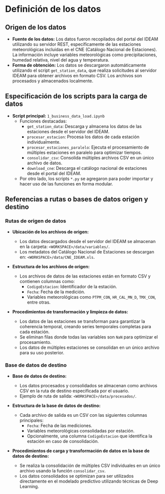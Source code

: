 # Definición de los datos

## Origen de los datos

- **Fuente de los datos:** Los datos fueron recopilados del portal del IDEAM utilizando su servidor REST, específicamente de las estaciones meteorológicas incluidas en el CNE (Catálogo Nacional de Estaciones). La información incluye variables meteorológicas como precipitaciones, humedad relativa, nivel del agua y temperatura.
- **Forma de obtención:** Los datos se descargaron automáticamente utilizando el script `get_station_data`, que realiza solicitudes al servidor IDEAM para obtener archivos en formato CSV. Los archivos son procesados y almacenados localmente.

## Especificación de los scripts para la carga de datos

- **Script principal:** `1_business_data_load.ipynb`
  - Funciones destacadas:
    - `get_station_data`: Descarga y almacena los datos de las estaciones desde el servidor del IDEAM.
    - `procesar_estacion`: Procesa los datos de cada estación individualmente.
    - `procesar_estaciones_paralelo`: Ejecuta el procesamiento de múltiples estaciones en paralelo para optimizar tiempos.
    - `consolidar_csv`: Consolida múltiples archivos CSV en un único archivo de datos.
    - `download_cne`: Descarga el catálogo nacional de estaciones desde el portal del IDEAM.
  - Por otro lado, los scripts `*.py` se agregaron para poder importar y hacer uso de las funciones en forma modular. 

## Referencias a rutas o bases de datos origen y destino

### Rutas de origen de datos

- **Ubicación de los archivos de origen:**
  - Los datos descargados desde el servidor del IDEAM se almacenan en la carpeta: `<WORKSPACE>/data/variables/`.
  - Los metadatos del Catálogo Nacional de Estaciones se descargan en: `<WORKSPACE>/data/CNE_IDEAM.xls`.
  
- **Estructura de los archivos de origen:**
  - Los archivos de datos de las estaciones están en formato CSV y contienen columnas como:
    - `CodigoEstacion`: Identificador de la estación.
    - `Fecha`: Fecha de la medición.
    - Variables meteorológicas como `PTPM_CON`, `HR_CAL_MN_D`, `TMX_CON`, entre otras.
  
- **Procedimientos de transformación y limpieza de datos:**
  - Los datos de las estaciones se transforman para garantizar la coherencia temporal, creando series temporales completas para cada estación.
  - Se eliminan filas donde todas las variables son `NaN` para optimizar el procesamiento.
  - Los datos de múltiples estaciones se consolidan en un único archivo para su uso posterior.

### Base de datos de destino

- **Base de datos de destino:**
  - Los datos procesados y consolidados se almacenan como archivos CSV en la ruta de destino especificada por el usuario.
  - Ejemplo de ruta de salida: `<WORKSPACE>/data/procesados/`.

- **Estructura de la base de datos de destino:**
  - Cada archivo de salida es un CSV con las siguientes columnas principales:
    - `Fecha`: Fecha de las mediciones.
    - Variables meteorológicas consolidadas por estación.
    - Opcionalmente, una columna `CodigoEstacion` que identifica la estación en caso de consolidación.

- **Procedimientos de carga y transformación de datos en la base de datos de destino:**
  - Se realiza la consolidación de múltiples CSV individuales en un único archivo usando la función `consolidar_csv`.
  - Los datos consolidados se optimizan para ser utilizados directamente en el modelado predictivo utilizando técnicas de Deep Learning.

